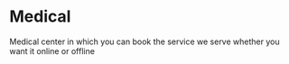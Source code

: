 # Medical
Medical center in which you can book the service we serve whether you want it online or offline
